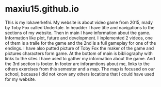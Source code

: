 # maxiu15.github.io
This is my lokaverkefni. My website is about video game from 2015, mady by Toby Fox called Undertale. 
In headder I have title and navigations to the sections of my website. 
Then in main I have information about the game. Information like plot, future and development.
I inplemented 2 videos, one of them is a traile for the game and the 2nd is a full gameplay for one of the endings. 
I have also putted picture of Toby Fox the maker of the game and pictures characters form game.
At the bottom of main is bibliography with links to the sites I have used to gather my information about the game.
And the 3rd section is footer.
In footer are inforamtions about me, links to the others exercises from this semester and a map. 
The map is focused on our school, because I did not know any others locations that I could have used for my website.

